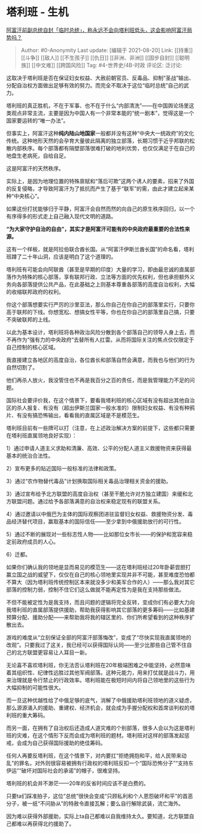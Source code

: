 # 塔利班 - 生机
[阿富汗前副总统自封「临时总统」，称永远不会向塔利班低头，这会影响阿富汗局势吗？](https://www.zhihu.com/question/480583290/answer/2069431789)

> Author: #0-Anonymity
> Last update: [编辑于 2021-08-20]
> Link: [[持重]] [[斗争]] [[敌人]] [[不生孩子]] [[仇日]] [[非洲、非洲]] [[固步自封]] [[聪明族]] [[中文难]] [[跨国风险]]
> Tag: #4-世界史/4B-时政
> 评论区:
> 泛讨论:

这取决于塔利班是否在保证妇女权益、大赦前朝官员、反毒品、抑制“圣战”输出、分配自治权方面做出足够有效的努力。而完全不取决于这位“临时总统”自己的武力。

塔利班的真正胜机，不在于军事、也不在于什么“内部清洗”——在中国舆论场里这类观点非常主流，主要是因为中国人有一个非常本能的“统一剧本”，觉得这是一个国家要运转的“唯一办法”。

但事实上，阿富汗这种**纯内陆山地国家**一般都并没有这种“中央大一统政府”的文化传统。这种地形天然的会孕育大量彼此隔离的独立部落，长期习惯于近乎邦联的松散内部秩序。每个部落都有隔壁部落很难打破的地利优势，也仅仅满足于在自己的地盘生老病死，自给自足。

这是阿富汗的天然秩序。

实际上，是因为地理位置的特殊禀赋和“落后可欺”这两个诱人的要素，招来了外国的反复侵略，才导致阿富汗为了抵抗而产生了基于“联军”的需，由此才建立起来某种“中央核心”。

如果这份打扰能够归于平静，阿富汗会自然而然的向自己的原生秩序回归，以一个有序得多的形式走上自己融入现代文明的道路。

**“为大家守护自治的自由”，其实才是阿富汗可能有的中央政府最重要的合法性来源。**

这有一个样板，就是阿拉伯联合酋长国。从“阿富汗伊斯兰酋长国”的命名看，塔利班蹲了二十年山洞，应该是明白了这个道理的。

塔利班有可能会向阿联酋（甚至是早期的印度）大量的学习，即由最忠诚的直属部落作为特殊的核心部落，享有联邦行政、立法等方面的优先权利，但也承担额外义务向各部落提供公共产品，在此基础之上则基本尊重各部落的高度自治权利，大幅的收缩联邦政府的权利。

你这个部落想要实行严厉的沙里亚法，那么你自己在你自己的部落里实行，只要你高于联邦的下线。你想宽松、想搞女性平等，你也在你自己的部落里自己搞，只要不突破联邦的上线。

以此为基本设计，塔利班将各种政治风险分散到各个部落自己的领导人身上去，而不再作为“强有力的中央政府”去替所有人扛雷。从而将国际关注的焦点仅仅限定于自己控制的核心区域。

我直接建立各地区的高度自治，各位酋长和部落自然会满意，而我也与他们的行为自然切割了。

他们再杀人放火，我没管住也不再是我百分之百的责任，而是我管理能力不足的问题。

国际社会要评价我，在这个情景下，要看我塔利班的核心区域有没有超出其他自治区的杀人报复、有没有（超出伊斯兰国家一般水准的）限制妇女权益、有没有种鸦片、有没有搞恐怖输出，看看我的直属区域是不是模范生。

塔利班目前有一些牌可以打（注意，在上述政治解决方案的前提下，这些都只需要在塔利班直属领地良好实现）：

1）通过申请人道主义求助和清廉、高效、公平的分配人道主义救援物资来获得最基本的统治合法性。

2）宣布更多的贴近国际一般标准的法律和政策。

3）通过“农作物替代毒品”计划换取国际相关毒品治理相关资金的援助。

3）通过宣布给予北方联盟的高度自治权（甚至干脆允许对方独立建国）来缓和北方联盟问题。通过给予各部落满意的自治权来稳定现有的联盟关系。

4）通过邀请以中俄巴为主体的国际观察团进驻监督妇女权益、救援物资分发、毒品经济替代项目，赢取基本的国际信任——至少拿到中俄援助放行的可行性。

5）通过不断的展现对一些标志性人物——比如那位女市长——的保护和宽容来稳定前政府成员的人心。

6）迁都。

如果你们确认我的领地是显而易见的模范生——这在塔利班经过20年卧薪尝胆打赢立国之战的威望下，仅仅在自己的核心领地里实现并非不可能，甚至难度恐怕都不算大（因为塔利班传统控制区本来就没多少和美军合作的人）——那么我对其它部落的控制力弱，控制不住它们这么做就不能再定性为是我在支持那些做法。

不但不能被定性为是我支持，而且问题的逻辑将完全反转，变成你们有必要大力向我塔利班的直属部落提供援助，帮助我获得影响其它部落的更多筹码——比如基建预算分配、援助分配——来帮助我将我的辖区里的、你们所希望看到的这种秩序扩散出去。

游戏的难度从“立刻保证全部的阿富汗部落悔改”，变成了“尽快实现我直属领地的改观”。只要我过了这关，我已经可以获得国际认同——至少比那些自己管不住自己的北方联盟更容易让人耳目一新。

无论喜不喜欢塔利班，你无法否认塔利班在20年极端困难之中能坚持，必然意味着其组织性、纪律性远胜过其他军阀部落。这种元能力，用来打仗就是战斗力，用来治理就是令行禁止的行政效率。塔利班能在极短时间内将自己领地里的这些行为大幅抑制的可能性很大。

而一旦这种优越性给了中俄足够的底气，消解了中俄援助塔利班领地的道义疑虑，那么源源涌入的援助、重建权、经济机会，就会成为手握分配权和首席谈判权的塔利班的重大筹码。

而另一面，在拥有了自治权后还造成人道灾难的个别部落，很多人会以为这是塔利班的灾难，在这个情形下反而会成为塔利班的题材。塔利班对这样的部落发起惩戒，会成为自己获得国际援助的绝佳筹码。

任何人再要反塔利班，在这个情景下，对内要扛“拒绝拥抱和平，给人民带来动乱”的罪名，对外则很容易被拥有行政权的塔利班反扣一个“国际恐怖分子”“支持东伊运”“破坏对国际社会的承诺”的帽子，很难坚持。

塔利班的机会并不渺茫——20年的反省时间应该不是白费的。

只要ta们踩准拍子，这位“总统”很快会变成“只顾私利和个人恩怨破坏和平”的首恶分子，被一纸“不问胁从”的特赦令直接瓦解；要么自行解除武装，流亡海外。

因为难以获得外部援助，实际上ta自己都难以自我维持太久。要知道，北方联盟自己都难以再获得北约援助了。
